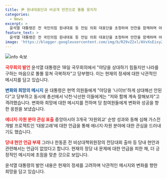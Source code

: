 ```yaml
---
title: 尹 원내대표단과 비공개 만찬으로 똘똘 뭉치자
categories:
  - News
excerpt: >
  윤석열 대통령은 전 국민의힘 원내대표 등 전임 의회 대표단을 초청하여 만찬을 함께하며 야당을 상대로 힘든 상황임에도 나라를 구하는 마음으로 극복해 나가자고 당부했다. 또한, 22대 국회에 재입성한 의원들에게 나이브한 태도를 지양하고 계속해서 잘 해보자고 격려했다. 이 밖에도 중앙 아시아 3개국과의 자원외교 순방 성과, 동해 심해 가스전 개발 프로젝트 등 에너지와 자원 분야에 관심을 나타내었으며, 당내 현안과 관련해서는 언급하지 않았다.
feature_text: >
  윤석열 대통령은 전 국민의힘 원내대표 등 전임 의회 대표단을 초청하여 만찬을 함께하며 야당을 상대로 힘든 상황임에도 나라를 구하는 마음으로 극복해 나가자고 당부했다. 또한, 22대 국회에 재입성한 의원들에게 나이브한 태도를 지양하고 계속해서 잘 해보자고 격려했다. 이 밖에도 중앙 아시아 3개국과의 자원외교 순방 성과, 동해 심해 가스전 개발 프로젝트 등 에너지와 자원 분야에 관심을 나타내었으며, 당내 현안과 관련해서는 언급하지 않았다.
image: 'https://blogger.googleusercontent.com/img/b/R29vZ2xl/AVvXsEixyZcFfHzMRdzZMjFBmAUKJYCLCGyLL1o632UiGVXcaFdKo_bkvkuCioo0uUKlGfBVcT3P84aROyZIXSBEx3Aw5nCQ3pTgDom1WDC4m8eifvWiAmWEEVb4x6G_l8C0QH225ldMjyaFvpxGEBGNO37VmDTDMHGhJPq73UglMfDca1-0aw/s1600/blogspot.png'
---
```


<p><img src="https://blogger.googleusercontent.com/img/b/R29vZ2xl/AVvXsEixyZcFfHzMRdzZMjFBmAUKJYCLCGyLL1o632UiGVXcaFdKo_bkvkuCioo0uUKlGfBVcT3P84aROyZIXSBEx3Aw5nCQ3pTgDom1WDC4m8eifvWiAmWEEVb4x6G_l8C0QH225ldMjyaFvpxGEBGNO37VmDTDMHGhJPq73UglMfDca1-0aw/s1600/blogspot.png" alt="info 속보" /></p>

<p><b><span style="color: #ee2323;">국무회의 발언</span></b>
윤석열 대통령은 18일 국무회의에서 "야당을 상대하기 힘들지만 나라를 구하는 마음으로 똘똘 뭉쳐 극복하자"고 당부했다. 이는 현재의 정세에 대한 낙관적인 메시지를 담고 있습니다.</p>

<p><b><span style="color: #1a5490;">변화와 희망의 메시지</span></b>
윤 대통령은 현역 의원들에게 "야당을 '나이브'하게 상대해선 안된다"고 당부하고 동시에 총선에서 낙천·낙선한 이들에게는 "저와 함께 계속 잘해보자"고 격려했습니다. 변화와 희망에 대한 메시지를 전하며 당 참여원들에게 변화와 성공을 향한 응원을 보냈습니다.</p>

<p><b><span style="color: #ee2323;">에너지·자원 분야 관심 표출</span></b>
중앙아시아 3개국 ‘자원외교’ 순방 성과와 동해 심해 가스전 개발 프로젝트인 ‘대왕고래’에 대한 언급을 통해 에너지·자원 분야에 대한 관심을 드러내기도 했습니다.</p>

<p><b><span style="color: #ee2323;">당내 현안 언급 부재</span></b>
그러나 한동훈 전 비상대책위원장의 전당대회 출마 등 당내 현안과 관련해서는 언급이 없었다고 합니다. 현재의 정당 내 문제에 대한 언급을 피한 채, 더 긍정적인 메시지에 초점을 맞춘 것으로 보입니다.</p>

<p>윤석열 대통령의 발언 내용은 현재의 정세를 고려하며 낙관적인 메시지와 변화를 향한 희망을 담고 있습니다.</p>

